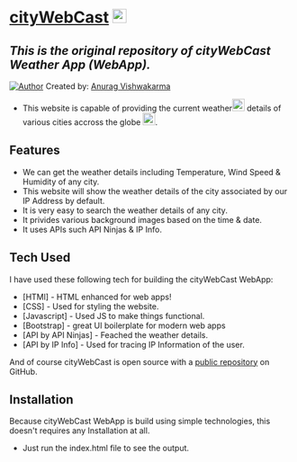 # [cityWebCast](https://citywebcast.web.app/) <img src="https://ashstudy.000webhostapp.com/anurag/Assets/icons/cloudSun_Icon.png" height="25px">
## _This is the original repository of cityWebCast Weather App (WebApp)._

[![Author](https://ashstudy.000webhostapp.com/anurag/Assets/icons/faviconA.ico)](https://vcma.rf.gd/Portfolio) Created by: [Anurag Vishwakarma](https://github.com/vishanurag)


- This website is capable of  providing the current weather<img src="http://ashstudy.000webhostapp.com/anurag/Assets/icons/cloudSun_Icon.png" height="22px"> details of various cities accross the globe <img src="https://upload.wikimedia.org/wikipedia/commons/7/71/Earth_icon_2.png" height="22px">. 

## Features

- We can get the weather details including Temperature, Wind Speed & Humidity of any city.
- This website will show the weather details of the city associated by our IP Address by default.
- It is very easy to search the weather details of any city.
- It privides various background images based on the time & date.
- It uses APIs such API Ninjas & IP Info.

## Tech Used

I have used these following tech for building the cityWebCast WebApp:

- [HTMl] - HTML enhanced for web apps!
- [CSS] - Used for styling the website.
- [Javascript] - Used JS to make things functional.
- [Bootstrap] - great UI boilerplate for modern web apps
- [API by API Ninjas] - Feached the weather details.
- [API by IP Info] - Used for tracing IP Information of the user.


And of course cityWebCast  is open source with a [public repository](https://github.com/vishanurag/cityWebCast) on GitHub.

## Installation

Because cityWebCast WebApp is build using simple technologies, this doesn't requires any Installation at all.

- Just run the index.html file to see the output.
